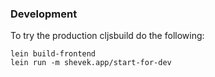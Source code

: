 ### Development

To try the production cljsbuild do the following:
```
lein build-frontend
lein run -m shevek.app/start-for-dev
```
